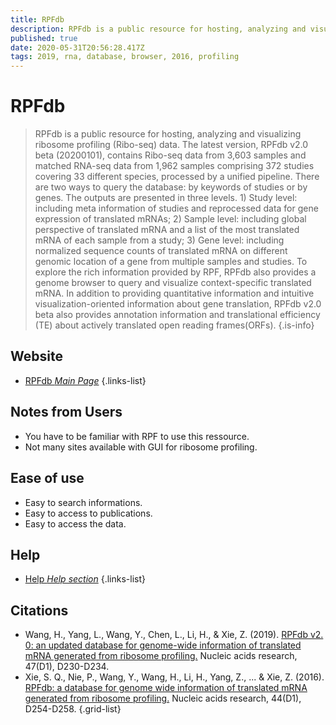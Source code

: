 ```yaml
---
title: RPFdb
description: RPFdb is a public resource for hosting, analyzing and visualizing ribosome profiling (Ribo-seq) data.
published: true
date: 2020-05-31T20:56:28.417Z
tags: 2019, rna, database, browser, 2016, profiling
---
```


# RPFdb

> RPFdb is a public resource for hosting, analyzing and visualizing ribosome profiling (Ribo-seq) data. The latest version, RPFdb v2.0 beta (20200101), contains Ribo-seq data from 3,603 samples and matched RNA-seq data from 1,962 samples comprising 372 studies covering 33 different species, processed by a unified pipeline.
&NewLine;
There are two ways to query the database: by keywords of studies or by genes. The outputs are presented in three levels. 1) Study level: including meta information of studies and reprocessed data for gene expression of translated mRNAs; 2) Sample level: including global perspective of translated mRNA and a list of the most translated mRNA of each sample from a study; 3) Gene level: including normalized sequence counts of translated mRNA on different genomic location of a gene from multiple samples and studies. 
&NewLine;
To explore the rich information provided by RPF, RPFdb also provides a genome browser to query and visualize context-specific translated mRNA. In addition to providing quantitative information and intuitive visualization-oriented information about gene translation, RPFdb v2.0 beta also provides annotation information and translational efficiency (TE) about actively translated open reading frames(ORFs).
{.is-info}

## Website

- [RPFdb *Main Page*](http://sysbio.gzzoc.com/rpfdb/index.html)
{.links-list}

## Notes from Users

- You have to be familiar with RPF to use this ressource.
- Not many sites available with GUI for ribosome profiling.

## Ease of use

- Easy to search informations.
- Easy to access to publications.
- Easy to access the data.

## Help

- [Help *Help section*](http://sysbio.gzzoc.com/rpfdb/help.html)
{.links-list}

## Citations

- Wang, H., Yang, L., Wang, Y., Chen, L., Li, H., & Xie, Z. (2019). [RPFdb v2. 0: an updated database for genome-wide information of translated mRNA generated from ribosome profiling.](https://academic.oup.com/nar/article/47/D1/D230/5134326) Nucleic acids research, 47(D1), D230-D234.
- Xie, S. Q., Nie, P., Wang, Y., Wang, H., Li, H., Yang, Z., ... & Xie, Z. (2016). [RPFdb: a database for genome wide information of translated mRNA generated from ribosome profiling.](https://academic.oup.com/nar/article/44/D1/D254/2503135) Nucleic acids research, 44(D1), D254-D258.
{.grid-list}